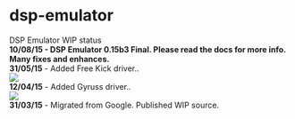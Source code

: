 ﻿# dsp-emulator
DSP Emulator WIP status<br>
<b>10/08/15 - DSP Emulator 0.15b3 Final. Please read the docs for more info. Many fixes and enhances.</b><br>
<b>31/05/15</b> - Added Free Kick driver..<br>
<img src='http://img1.imagilive.com/0515/freekick.png'><br>
<b>12/04/15</b> - Added Gyruss driver..<br>
<img src='http://img1.imagilive.com/0415/gyruss.png'><br>
<b>31/03/15</b> - Migrated from Google. Published WIP source.<br>